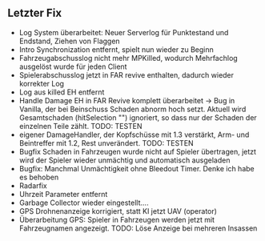 ## Letzter Fix
- Log System überarbeitet: Neuer Serverlog für Punktestand und Endstand, Ziehen von Flaggen
- Intro Synchronization entfernt, spielt nun wieder zu Beginn
- Fahrzeugabschusslog nicht mehr MPKilled, wodurch Mehrfachlog ausgelöst wurde für jeden Client
- Spielerabschusslog jetzt in FAR revive enthalten, dadurch wieder korrekter Log
- Log aus killed EH entfernt
- Handle Damage EH in FAR Revive komplett überarbeitet -> Bug in Vanilla, der bei Beinschuss Schaden abnorm hoch setzt. Aktuell wird Gesamtschaden (hitSelection "") ignoriert, so dass nur der Schaden der einzelnen Teile zählt. TODO: TESTEN
- eigener DamageHandler, der Kopfschüsse mit 1.3 verstärkt, Arm- und Beintreffer mit 1.2, Rest unverändert. TODO: TESTEN
- Bugfix Schaden in Fahrzeugen wurde nicht auf Spieler übertragen, jetzt wird der Spieler wieder unmächtig und automatisch ausgeladen
- Bugfix: Manchmal Unmächtigkeit ohne Bleedout Timer. Denke ich habe es behoben
- Radarfix
- Uhrzeit Parameter entfernt
- Garbage Collector wieder eingestellt....
- GPS Drohnenanzeige korrigiert, statt KI jetzt UAV (operator)
- Überarbeitung GPS: Spieler in Fahrzeugen werden jetzt mit Fahrzeugnamen angezeigt. TODO: Löse Anzeige bei mehreren Insassen